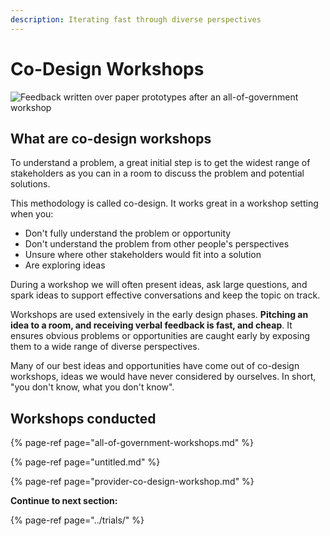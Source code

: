 ```yaml
---
description: Iterating fast through diverse perspectives
---
```


# Co-Design Workshops

![Feedback written over paper prototypes after an all-of-government workshop](https://lh4.googleusercontent.com/QGrXygFX2fOuJLftOWdptNS0rF9RJL7UGV6imR0GnPfmfBuX4wsPNn_BEYBTdekB_mNK11-WmhHKJRY3FNRPfJUXdQ6IylB5DdZQaBJXewb_QrU1O3p2N7IptS2DHOJIWzyPCs7LXGQ)

## What are co-design workshops

To understand a problem, a great initial step is to get the widest range of stakeholders as you can in a room to discuss the problem and potential solutions.   
  
This methodology is called co-design. It works great in a workshop setting when you:

* Don't fully understand the problem or opportunity
* Don't understand the problem from other people's perspectives 
* Unsure where other stakeholders would fit into a solution
* Are exploring ideas

During a workshop we will often present ideas, ask large questions, and spark ideas to support effective conversations and keep the topic on track.

Workshops are used extensively in the early design phases. **Pitching an idea to a room, and receiving verbal feedback is fast, and cheap**. It ensures obvious problems or opportunities are caught early by exposing them to a wide range of diverse perspectives. 

Many of our best ideas and opportunities have come out of co-design workshops, ideas we would have never considered by ourselves. In short, "you don't know, what you don't know". 

## Workshops conducted

{% page-ref page="all-of-government-workshops.md" %}

{% page-ref page="untitled.md" %}

{% page-ref page="provider-co-design-workshop.md" %}





**Continue to next section:**

{% page-ref page="../trials/" %}



